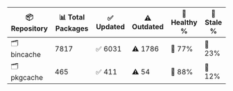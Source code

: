 | 📦 Repository | 📊 Total Packages | ✅ Updated | ⚠️ Outdated | 💚 Healthy % | 🔴 Stale % |
|---------------|-------------------|------------|-------------|-------------|------------|
| 🗂️ bincache | 7817 | ✅ 6031 | ⚠️ 1786 | 💚 77% | 🔴 23% |
| 🗂️ pkgcache | 465 | ✅ 411 | ⚠️ 54 | 💚 88% | 🔴 12% |
